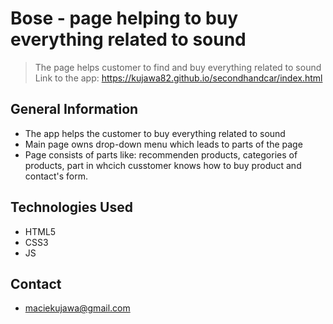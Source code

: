 # Bose - page helping to buy everything related to sound
> The page helps customer to find and buy everything related to sound
> Link to the app: https://kujawa82.github.io/secondhandcar/index.html


## General Information
- The app helps the customer to buy everything related to sound
- Main page owns drop-down menu which leads to parts of the page
- Page consists of parts like: recommenden products, categories of products,
  part in whcich cusstomer knows how to buy product and contact's form.



## Technologies Used
- HTML5
- CSS3
- JS

## Contact
- maciekujawa@gmail.com

